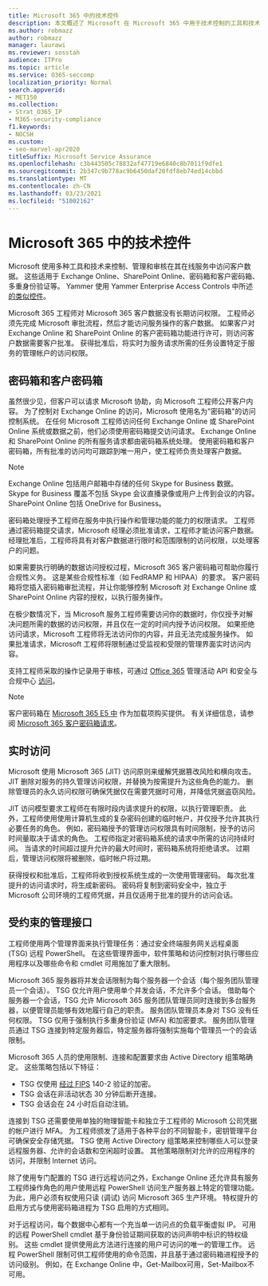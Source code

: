 ```yaml
---
title: Microsoft 365 中的技术控件
description: 本文概述了 Microsoft 在 Microsoft 365 中用于技术控制的工具和技术。
ms.author: robmazz
author: robmazz
manager: laurawi
ms.reviewer: sosstah
audience: ITPro
ms.topic: article
ms.service: O365-seccomp
localization_priority: Normal
search.appverid:
- MET150
ms.collection:
- Strat_O365_IP
- M365-security-compliance
f1.keywords:
- NOCSH
ms.custom:
- seo-marvel-apr2020
titleSuffix: Microsoft Service Assurance
ms.openlocfilehash: c3b443505c78832af47719e6840c8b7011f9dfe1
ms.sourcegitcommit: 2b347c9b778ac9b6450daf20fdf8eb74ed14cbbd
ms.translationtype: MT
ms.contentlocale: zh-CN
ms.lasthandoff: 03/23/2021
ms.locfileid: "51002162"
---
```

# <a name="technology-controls-in-microsoft-365"></a>Microsoft 365 中的技术控件 

Microsoft 使用多种工具和技术来控制、管理和审核在其在线服务中访问客户数据。 这些适用于 Exchange Online、SharePoint Online、密码箱和客户密码箱、多重身份验证等。 Yammer 使用 Yammer Enterprise Access Controls 中所述 [的类似控件](assurance-yammer-enterprise-access-controls.md)。

Microsoft 365 工程师对 Microsoft 365 客户数据没有长期访问权限。 工程师必须先完成 Microsoft 审批流程，然后才能访问服务操作的客户数据。 如果客户对 Exchange Online 和 SharePoint Online 的客户密码箱功能进行许可，则访问客户数据需要客户批准。 获得批准后，将实时为服务请求所需的任务设置特定于服务的管理帐户的访问权限。

## <a name="lockbox-and-customer-lockbox"></a>密码箱和客户密码箱

虽然很少见，但客户可以请求 Microsoft 协助，向 Microsoft 工程师公开客户内容。 为了控制对 Exchange Online 的访问，Microsoft 使用名为"密码箱"的访问控制系统。 在任何 Microsoft 工程师访问任何 Exchange Online 或 SharePoint Online 系统或数据之前，他们必须使用密码箱提交访问请求。 Exchange Online 和 SharePoint Online 的所有服务请求都由密码箱系统处理。 使用密码箱和客户密码箱，所有批准的访问均可跟踪到唯一用户，使工程师负责处理客户数据。

> [!NOTE]
> Exchange Online 包括用户邮箱中存储的任何 Skype for Business 数据。 Skype for Business 覆盖不包括 Skype 会议直播录像或用户上传到会议的内容。 SharePoint Online 包括 OneDrive for Business。

密码箱处理授予工程师在服务中执行操作和管理功能的能力的权限请求。 工程师通过密码箱提交请求，Microsoft 经理必须批准请求，工程师才能访问客户数据。 经理批准后，工程师将具有对客户数据进行限时和范围限制的访问权限，以处理客户的问题。

如果需要执行明确的数据访问授权过程，Microsoft 365 客户密码箱可帮助你履行合规性义务。 这是某些合规性标准（如 FedRAMP 和 HIPAA）的要求。 客户密码箱将您插入密码箱审批流程，并让你能够控制 Microsoft 对 Exchange Online 或 SharePoint Online 内容的授权，以执行服务操作。

在极少数情况下，当 Microsoft 服务工程师需要访问你的数据时，你仅授予对解决问题所需的数据的访问权限，并且仅在一定的时间内授予访问权限。 如果拒绝访问请求，Microsoft 工程师将无法访问你的内容，并且无法完成服务操作。 如果批准请求，Microsoft 工程师将限制通过受监视和受限的管理界面实时访问内容。

支持工程师采取的操作记录用于审核，可通过 [Office 365](/office/office-365-management-api/get-started-with-office-365-management-apis) 管理活动 API 和安全与合规中心 [访问](https://protection.office.com/)。

>[!NOTE]
> 客户密码箱在 [Microsoft 365 E5 中](https://products.office.com/business/office-365-enterprise-e5-business-software) 作为加载项购买提供。 有关详细信息，请参阅 [Microsoft 365 客户密码箱请求](https://support.office.com/article/Office-365-Customer-Lockbox-Requests-36f9cdd1-e64c-421b-a7e4-4a54d16440a2)。

## <a name="just-in-time-access"></a>实时访问

Microsoft 使用 Microsoft 365 (JIT) 访问原则来缓解凭据篡改风险和横向攻击。 JIT 删除对服务的持久管理访问权限，并替换为按需提升为这些角色的能力。 删除管理员的永久访问权限可确保凭据仅在需要凭据时可用，并降低凭据盗窃风险。

JIT 访问模型要求工程师在有限时段内请求提升的权限，以执行管理职责。 此外，工程师使用使用计算机生成的复杂密码创建的临时帐户，并仅授予允许其执行必要任务的角色。 例如，密码箱授予的管理访问权限具有时间限制，授予的访问时间量取决于请求的角色。 工程师指定对密码箱系统的请求中所需的访问持续时间。 当请求的时间超过提升允许的最大时间时，密码箱系统将拒绝请求。 过期后，管理访问权限将被删除，临时帐户将过期。

获得授权和批准后，工程师将收到授权系统生成的一次使用管理密码。 每次批准提升的访问请求时，将生成新密码。 密码将复制到密码安全中，独立于 Microsoft 公司环境的工程师凭据，并且仅适用于批准的提升的访问会话。

## <a name="constrained-management-interfaces"></a>受约束的管理接口

工程师使用两个管理界面来执行管理任务：通过安全终端服务网关远程桌面 (TSG) 远程 PowerShell。 在这些管理界面中，软件策略和访问控制对执行哪些应用程序以及哪些命令和 cmdlet 可用施加了重大限制。

Microsoft 365 服务器将并发会话限制为每个服务器一个会话（每个服务团队管理员一个会话）。 TSG 仅允许用户使用单个并发会话，不允许多个会话。 借助每个服务器一个会话，TSG 允许 Microsoft 365 服务团队管理员同时连接到多台服务器，以便管理员能够有效地履行自己的职责。 服务团队管理员本身对 TSG 没有任何权限。 TSG 仅用于强制执行多重身份验证 (MFA) 和加密要求。 服务团队管理员通过 TSG 连接到特定服务器后，特定服务器将强制实施每个管理员一个的会话限制。

Microsoft 365 人员的使用限制、连接和配置要求由 Active Directory 组策略确定。 这些策略包括以下特征：

- TSG 仅使用 [经过 FIPS](https://www.microsoft.com/TrustCenter/Compliance/FIPS) 140-2 验证的加密。
- TSG 会话在非活动状态 30 分钟后断开连接。
- TSG 会话会在 24 小时后自动注销。

连接到 TSG 还需要使用单独的物理智能卡和独立于工程师的 Microsoft 公司凭据的帐户进行 MFA。 为工程师颁发了适用于各种平台的不同智能卡，密钥管理平台可确保安全存储凭据。 TSG 使用 Active Directory 组策略来控制哪些人可以登录远程服务器、允许的会话数和空闲超时设置。 其他策略限制对允许的应用程序的访问，并限制 Internet 访问。

除了使用专门配置的 TSG 进行远程访问之外，Exchange Online 还允许具有服务工程师操作角色的用户使用远程 PowerShell 访问生产服务器上特定的管理功能。 为此，用户必须有权使用只读 (调试) 访问 Microsoft 365 生产环境。 特权提升的启用方式与使用密码箱进程为 TSG 启用的方式相同。

对于远程访问，每个数据中心都有一个充当单一访问点的负载平衡虚拟 IP。 可用的远程 PowerShell cmdlet 基于身份验证期间获取的访问声明中标识的特权级别。 这些 cmdlet 提供使用此方法进行连接的用户可访问的唯一的管理工作。 远程 PowerShell 限制可供工程师使用的命令范围，并且基于通过密码箱进程授予的访问级别。 例如，在 Exchange Online 中，Get-Mailbox可用，Set-Mailbox不可用。
